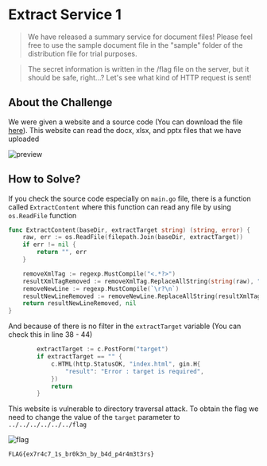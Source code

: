 # Extract Service 1
> We have released a summary service for document files! Please feel free to use the sample document file in the "sample" folder of the distribution file for trial purposes.

> The secret information is written in the /flag file on the server, but it should be safe, right...? Let's see what kind of HTTP request is sent!

## About the Challenge
We were given a website and a source code (You can download the file [here](web-extract1.zip)). This website can read the docx, xlsx, and pptx files that we have uploaded

![preview](images/preview.png)

## How to Solve?
If you check the source code especially on `main.go` file, there is a function called `ExtractContent` where this function can read any file by using `os.ReadFile` function

```go
func ExtractContent(baseDir, extractTarget string) (string, error) {
	raw, err := os.ReadFile(filepath.Join(baseDir, extractTarget))
	if err != nil {
		return "", err
	}

	removeXmlTag := regexp.MustCompile("<.*?>")
	resultXmlTagRemoved := removeXmlTag.ReplaceAllString(string(raw), "")
	removeNewLine := regexp.MustCompile(`\r?\n`)
	resultNewLineRemoved := removeNewLine.ReplaceAllString(resultXmlTagRemoved, "")
	return resultNewLineRemoved, nil
}
```

And because of there is no filter in the `extractTarget` variable (You can check this in line 38 - 44)

```go
		extractTarget := c.PostForm("target")
		if extractTarget == "" {
			c.HTML(http.StatusOK, "index.html", gin.H{
				"result": "Error : target is required",
			})
			return
		}
```

This website is vulnerable to directory traversal attack. To obtain the flag we need to change the value of the `target` parameter to `../../../../../../flag`

![flag](images/flag.png)

```
FLAG{ex7r4c7_1s_br0k3n_by_b4d_p4r4m3t3rs}
```